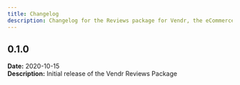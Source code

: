 ```yaml
---
title: Changelog
description: Changelog for the Reviews package for Vendr, the eCommerce solution for Umbraco v8+
---
```


## 0.1.0 
**Date:** 2020-10-15  
**Description:** Initial release of the Vendr Reviews Package  